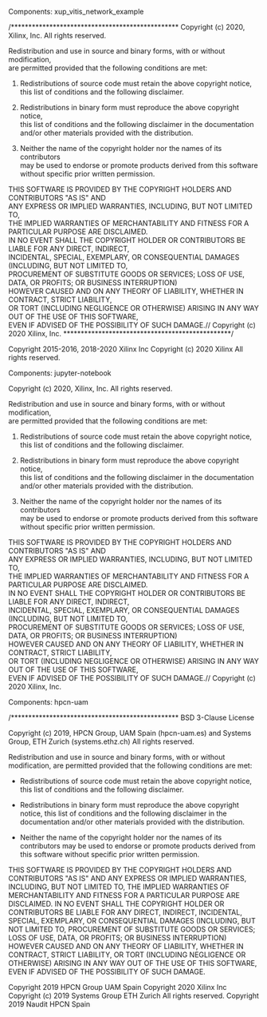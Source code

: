 Components: xup_vitis_network_example


/************************************************ 
Copyright (c) 2020, Xilinx, Inc. 
All rights reserved. 
 
Redistribution and use in source and binary forms, with or without modification,  
are permitted provided that the following conditions are met: 
 
1. Redistributions of source code must retain the above copyright notice,  
this list of conditions and the following disclaimer. 
 
2. Redistributions in binary form must reproduce the above copyright notice,  
this list of conditions and the following disclaimer in the documentation  
and/or other materials provided with the distribution. 
 
3. Neither the name of the copyright holder nor the names of its contributors  
may be used to endorse or promote products derived from this software  
without specific prior written permission. 
 
THIS SOFTWARE IS PROVIDED BY THE COPYRIGHT HOLDERS AND CONTRIBUTORS "AS IS" AND  
ANY EXPRESS OR IMPLIED WARRANTIES, INCLUDING, BUT NOT LIMITED TO,  
THE IMPLIED WARRANTIES OF MERCHANTABILITY AND FITNESS FOR A PARTICULAR PURPOSE ARE DISCLAIMED.  
IN NO EVENT SHALL THE COPYRIGHT HOLDER OR CONTRIBUTORS BE LIABLE FOR ANY DIRECT, INDIRECT,  
INCIDENTAL, SPECIAL, EXEMPLARY, OR CONSEQUENTIAL DAMAGES (INCLUDING, BUT NOT LIMITED TO,  
PROCUREMENT OF SUBSTITUTE GOODS OR SERVICES; LOSS OF USE, DATA, OR PROFITS; OR BUSINESS INTERRUPTION)  
HOWEVER CAUSED AND ON ANY THEORY OF LIABILITY, WHETHER IN CONTRACT, STRICT LIABILITY,  
OR TORT (INCLUDING NEGLIGENCE OR OTHERWISE) ARISING IN ANY WAY OUT OF THE USE OF THIS SOFTWARE,  
EVEN IF ADVISED OF THE POSSIBILITY OF SUCH DAMAGE.// Copyright (c) 2020 Xilinx, Inc. 
************************************************/ 


Copyright 2015-2016, 2018-2020 Xilinx Inc
Copyright (c) 2020 Xilinx All rights reserved. 


Components: jupyter-notebook


Copyright (c) 2020, Xilinx, Inc. 
All rights reserved. 
 
Redistribution and use in source and binary forms, with or without modification,  
are permitted provided that the following conditions are met: 
 
1. Redistributions of source code must retain the above copyright notice,  
this list of conditions and the following disclaimer. 
 
2. Redistributions in binary form must reproduce the above copyright notice,  
this list of conditions and the following disclaimer in the documentation  
and/or other materials provided with the distribution. 
 
3. Neither the name of the copyright holder nor the names of its contributors  
may be used to endorse or promote products derived from this software  
without specific prior written permission. 
 
THIS SOFTWARE IS PROVIDED BY THE COPYRIGHT HOLDERS AND CONTRIBUTORS "AS IS" AND  
ANY EXPRESS OR IMPLIED WARRANTIES, INCLUDING, BUT NOT LIMITED TO,  
THE IMPLIED WARRANTIES OF MERCHANTABILITY AND FITNESS FOR A PARTICULAR PURPOSE ARE DISCLAIMED.  
IN NO EVENT SHALL THE COPYRIGHT HOLDER OR CONTRIBUTORS BE LIABLE FOR ANY DIRECT, INDIRECT,  
INCIDENTAL, SPECIAL, EXEMPLARY, OR CONSEQUENTIAL DAMAGES (INCLUDING, BUT NOT LIMITED TO,  
PROCUREMENT OF SUBSTITUTE GOODS OR SERVICES; LOSS OF USE, DATA, OR PROFITS; OR BUSINESS INTERRUPTION)  
HOWEVER CAUSED AND ON ANY THEORY OF LIABILITY, WHETHER IN CONTRACT, STRICT LIABILITY,  
OR TORT (INCLUDING NEGLIGENCE OR OTHERWISE) ARISING IN ANY WAY OUT OF THE USE OF THIS SOFTWARE,  
EVEN IF ADVISED OF THE POSSIBILITY OF SUCH DAMAGE.// Copyright (c) 2020 Xilinx, Inc.


Components: hpcn-uam


/************************************************
BSD 3-Clause License

Copyright (c) 2019, HPCN Group, UAM Spain (hpcn-uam.es)
and Systems Group, ETH Zurich (systems.ethz.ch)
All rights reserved.


Redistribution and use in source and binary forms, with or without
modification, are permitted provided that the following conditions are met:

* Redistributions of source code must retain the above copyright notice, this
  list of conditions and the following disclaimer.

* Redistributions in binary form must reproduce the above copyright notice,
  this list of conditions and the following disclaimer in the documentation
  and/or other materials provided with the distribution.

* Neither the name of the copyright holder nor the names of its
  contributors may be used to endorse or promote products derived from
  this software without specific prior written permission.

THIS SOFTWARE IS PROVIDED BY THE COPYRIGHT HOLDERS AND CONTRIBUTORS "AS IS"
AND ANY EXPRESS OR IMPLIED WARRANTIES, INCLUDING, BUT NOT LIMITED TO, THE
IMPLIED WARRANTIES OF MERCHANTABILITY AND FITNESS FOR A PARTICULAR PURPOSE ARE
DISCLAIMED. IN NO EVENT SHALL THE COPYRIGHT HOLDER OR CONTRIBUTORS BE LIABLE
FOR ANY DIRECT, INDIRECT, INCIDENTAL, SPECIAL, EXEMPLARY, OR CONSEQUENTIAL
DAMAGES (INCLUDING, BUT NOT LIMITED TO, PROCUREMENT OF SUBSTITUTE GOODS OR
SERVICES; LOSS OF USE, DATA, OR PROFITS; OR BUSINESS INTERRUPTION) HOWEVER
CAUSED AND ON ANY THEORY OF LIABILITY, WHETHER IN CONTRACT, STRICT LIABILITY,
OR TORT (INCLUDING NEGLIGENCE OR OTHERWISE) ARISING IN ANY WAY OUT OF THE USE
OF THIS SOFTWARE, EVEN IF ADVISED OF THE POSSIBILITY OF SUCH DAMAGE.


Copyright 2019 HPCN Group UAM Spain
Copyright 2020 Xilinx Inc
Copyright (c) 2019 Systems Group ETH Zurich All rights reserved. 
Copyright 2019 Naudit HPCN Spain

